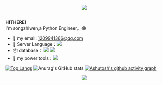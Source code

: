 <div align="center" ><img order-radius="100px" src="https://cdn.jsdelivr.net/gh/sun0225SUN/photos/images/202108300019556.gif"/></div>
<br>


**H!THERE!**  
I'm songzhiwen,a Python Engineer。&#x1f602;  
- :email: my email: 1209941366@qq.com  
- :wrench: Server Language：![](https://img.shields.io/badge/%E6%9C%8D%E5%8A%A1%E7%AB%AF-Python-blue)  
- :package: database： ![](https://img.shields.io/badge/%E6%95%B0%E6%8D%AE%E5%BA%93-SQL-yellow) ![](https://img.shields.io/badge/%E6%95%B0%E6%8D%AE%E5%BA%93-REDIS-red) 
- :microscope: my power tools：![](https://img.shields.io/badge/%E5%86%99%E4%BD%9C%E5%B7%A5%E5%85%B7-VS%20code-blue)

[![Top Langs](https://github-readme-stats.vercel.app/api/top-langs/?username=DamaKiller)](https://github.com/anuraghazra/github-readme-stats)   ![Anurag's GitHub stats](https://github-readme-stats.vercel.app/api?username=DamaKiller&show_icons=true&theme=radical)
[![Ashutosh's github activity graph](https://activity-graph.herokuapp.com/graph?username=DamaKiller&theme=react-dark)](https://github.com/ashutosh00710/github-readme-activity-graph)

<!-- just img -->
<div align="center"><img src="https://cdn.jsdelivr.net/gh/sun0225SUN/photos/images/202110311924844.png" /></div>
